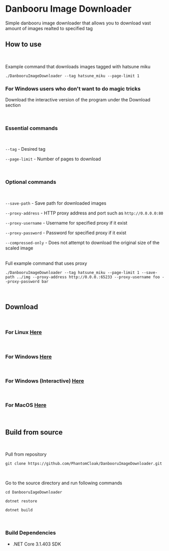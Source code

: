 # Danbooru Image Downloader
Simple danbooru image downloader that allows you to download vast amount of images realted to specified tag 


## How to use
<br/>

Example command that downloads images tagged with hatsune miku 
```
./DanbooruImageDownloader --tag hatsune_miku --page-limit 1
```
### **For Windows users who don't want to do magic tricks**
Download the interactive version of the program under the Download section

<br/>

### Essential commands
<br/>

`--tag` - Desired tag

`--page-limit` - Number of pages to download

<br/>


### Optional commands
<br/>

`--save-path` - Save path for downloaded images 

`--proxy-address` - HTTP proxy address and port such as `http://0.0.0.0:80`

`--proxy-username` - Username for specified proxy if it exist

`--proxy-password` - Password for specified proxy if it exist 

`--compressed-only` - Does not attempt to download the original size of the scaled image

<br/>
Full example command that uses proxy

```
./DanbooruImageDownloader --tag hatsune_miku --page-limit 1 --save-path ../img --proxy-address http://0.0.0.:65233 --proxy-username foo --proxy-password bar
```
<br/>

## Download
<br/>

### For Linux [Here](https://github.com/PhantomCloak/DanbooruImageDownloader/releases/download/1.0/linux-x64.zip)
<br/>

### For Windows [Here](https://github.com/PhantomCloak/DanbooruImageDownloader/releases/download/1.0/windows-x64.zip)
<br/>

### For Windows (Interactive) [Here](https://github.com/PhantomCloak/DanbooruImageDownloader/releases/download/1.0/windows-interactive.zip)
<br/>

### For MacOS [Here](https://github.com/PhantomCloak/DanbooruImageDownloader/releases/download/1.0/osx-x64.zip)
<br/>

## Build from source
<br/>

Pull from repository
```
git clone https://github.com/PhantomCloak/DanbooruImageDownloader.git
```
<br/>

Go to the source directory and run following commands
```
cd DanbooruIageDownloader

dotnet restore

dotnet build
```
<br/>

### Build Dependencies
- .NET Core 3.1.403 SDK


